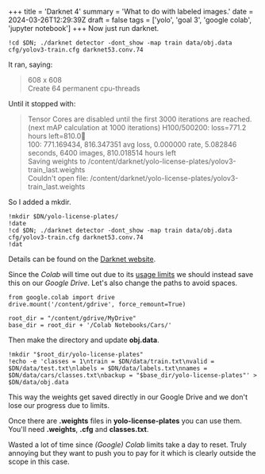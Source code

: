 +++
title = 'Darknet 4'
summary = 'What to do with labeled images.'
date = 2024-03-26T12:29:39Z
draft = false
tags = ['yolo', 'goal 3', 'google colab', 'jupyter notebook']
+++
Now just run darknet.
```
!cd $DN; ./darknet detector -dont_show -map train data/obj.data cfg/yolov3-train.cfg darknet53.conv.74
```

It ran, saying:
> 608 x 608  
> Create 64 permanent cpu-threads

Until it stopped with:
> Tensor Cores are disabled until the first 3000 iterations are reached.  
> (next mAP calculation at 1000 iterations) H100/500200: loss=771.2 hours left=810.0  
> 100: 771.169434, 816.347351 avg loss, 0.000000 rate, 5.082846 seconds, 6400 images, 810.018514 hours left  
> Saving weights to /content/darknet/yolo-license-plates/yolov3-train_last.weights  
> Couldn't open file: /content/darknet/yolo-license-plates/yolov3-train_last.weights

So I added a mkdir.
```
!mkdir $DN/yolo-license-plates/
!date
!cd $DN; ./darknet detector -dont_show -map train data/obj.data cfg/yolov3-train.cfg darknet53.conv.74
!dat
```

Details can be found on the [Darknet website](https://pjreddie.com/darknet/yolo/).

Since the *Colab* will time out due to its [usage limits](https://research.google.com/colaboratory/faq.html#usage-limits) we should instead save this on our *Google Drive*. Let's also change the paths to avoid spaces.
```
from google.colab import drive
drive.mount('/content/gdrive', force_remount=True)

root_dir = "/content/gdrive/MyDrive"
base_dir = root_dir + '/Colab Notebooks/Cars/'
```

Then make the directory and update **obj.data**.
```
!mkdir "$root_dir/yolo-license-plates"
!echo -e 'classes = 1\ntrain = $DN/data/train.txt\nvalid = $DN/data/test.txt\nlabels = $DN/data/labels.txt\nnames = $DN/data/cars/classes.txt\nbackup = "$base_dir/yolo-license-plates"' > $DN/data/obj.data
```

This way the weights get saved directly in our Google Drive and we don't lose our progress due to limits.

Once there are **.weights** files in **yolo-license-plates** you can use them.
You'll need **.weights**, **.cfg** and **classes.txt**.

Wasted a lot of time since *(Google)  Colab* limits take a day to reset. Truly annoying but they want to push
you to pay for it which is clearly outside the scope in this case.
